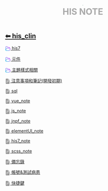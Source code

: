 <div style="text-align:center;padding-bottom: 20px">
  <div style="width: 100%;">
      <img src="../his_clin/img/open-book.png" style="zoom:15%;" />
  </div>
  <b style="color: darkgray; font-size: 28px; margin-top: 10px">HIS NOTE</b>
</div>

## [⬅ his_clin](../Menu.md)

[<img src="img/open-folder.png" style="zoom:3.5%; vertical-align: middle;" /> his7](./his7/his7.md)

[<img src="img/open-folder.png" style="zoom:3.5%; vertical-align: middle;" /> 元件](./元件/元件.md)

[<img src="img/open-folder.png" style="zoom:3.5%; vertical-align: middle;" /> 主題樣式相關](./主題樣式相關/主題樣式相關.md)

[<img src="img/document2.png" style="zoom:3.2%; opacity:40%; vertical-align: middle;" /> 注意事項和筆記(開發初期)](./注意事項和筆記(開發初期).md)

[<img src="img/document2.png" style="zoom:3.2%; opacity:40%; vertical-align: middle;" /> sql](./sql.md)

[<img src="img/document2.png" style="zoom:3.2%; opacity:40%; vertical-align: middle;" /> vue_note](./vue_note.md)

[<img src="img/document2.png" style="zoom:3.2%; opacity:40%; vertical-align: middle;" /> js_note](./js_note.md)

[<img src="img/document2.png" style="zoom:3.2%; opacity:40%; vertical-align: middle;" /> jnpf_note](./jnpf_note.md)

[<img src="img/document2.png" style="zoom:3.2%; opacity:40%; vertical-align: middle;" /> elementUI_note](./elementUI_note.md)

[<img src="img/document2.png" style="zoom:3.2%; opacity:40%; vertical-align: middle;" /> his7_note](./his7_note.md)

[<img src="img/document2.png" style="zoom:3.2%; opacity:40%; vertical-align: middle;" /> scss_note](./scss_note.md)

[<img src="img/document2.png" style="zoom:3.2%; opacity:40%; vertical-align: middle;" /> 備忘錄](./備忘錄.md)

[<img src="img/document2.png" style="zoom:3.2%; opacity:40%; vertical-align: middle;" /> 帳號&測試病患](./帳號&測試病患.md)

[<img src="img/document2.png" style="zoom:3.2%; opacity:40%; vertical-align: middle;" /> 快捷鍵](./快捷鍵.md)





